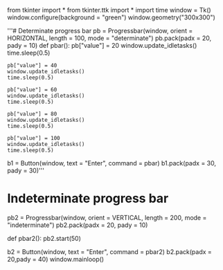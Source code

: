 from tkinter import *
from tkinter.ttk import *
import time
window = Tk()
window.configure(background = "green")
window.geometry("300x300")

'''# Determinate progress bar
pb = Progressbar(window, orient = HORIZONTAL, length = 100, mode = "determinate")
pb.pack(padx = 20, pady = 10)
def pbar():
    pb["value"] = 20
    window.update_idletasks()
    time.sleep(0.5)

    pb["value"] = 40
    window.update_idletasks()
    time.sleep(0.5)

    pb["value"] = 60
    window.update_idletasks()
    time.sleep(0.5)

    pb["value"] = 80
    window.update_idletasks()
    time.sleep(0.5)

    pb["value"] = 100
    window.update_idletasks()
    time.sleep(0.5)

b1 = Button(window, text = "Enter", command = pbar)
b1.pack(padx = 30, pady = 30)'''

# Indeterminate progress bar
pb2 = Progressbar(window, orient = VERTICAL, length = 200, mode = "indeterminate")
pb2.pack(padx = 20, pady = 10)

def pbar2():
    pb2.start(50)



b2 = Button(window, text = "Enter", command = pbar2)
b2.pack(padx = 20,pady = 40)
window.mainloop()
